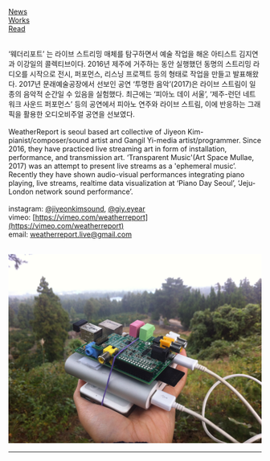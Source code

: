 <!--# WeatherReport-->
[News](post/news.md)<br>
[Works](post/works.md)<br>
[Read](post/read.md)<br><br>

‘웨더리포트’ 는 라이브 스트리밍 매체를 탐구하면서 예술 작업을 해온 아티스트 김지연과 이강일의 콜렉티브이다. 2016년 제주에 거주하는 동안 실행했던 동명의 스트리밍 라디오를 시작으로 전시, 퍼포먼스, 리스닝 프로젝트 등의 형태로 작업을 만들고 발표해왔다. 2017년 문래예술공장에서 선보인 공연 ‘투명한 음악’(2017)은 라이브 스트림이 일종의 음악적 순간일 수 있음을 실험했다. 최근에는 ‘피아노 데이 서울’, ‘제주-런던 네트워크 사운드 퍼포먼스’ 등의 공연에서 피아노 연주와 라이브 스트림, 이에 반응하는 그래픽을 활용한 오디오비주얼 공연을 선보였다.<br><br>
WeatherReport is seoul based art collective of Jiyeon Kim-pianist/composer/sound artist and Gangil Yi-media artist/programmer. Since 2016, they have practiced live streaming art in form of installation, performance, and transmission art. ‘Transparent Music'(Art Space Mullae, 2017) was an attempt to present live streams as a 'ephemeral music’. Recently they have shown audio-visual performances integrating piano playing, live streams, realtime data visualization at ‘Piano Day Seoul’, ‘Jeju-London network sound performance’.<br><br>
instagram: [@jiyeonkimsound](https://instagram.com/jiyeonkimsound), [@giy.eyear](https://www.instagram.com/giy.eyear)<br>
vimeo: [https://vimeo.com/weatherreport](https://vimeo.com/weatherreport)<br>
email: weatherreport.live@gmail.com<br><br>

<img src="img/thefirststreamer.jpg">







<!--<link type="text/css" rel="stylesheet" href="/stylesheets/main.css" />-->


***


<!--[<img src="img/ae_main.png">](post/ambientExchange.md)-->

<!--[<img src="img/pd_main.png">](post/pianoday2019.md)-->

<!--[<img src="img/mns_main.png">](post/multiinputnetworksynthesizer.md)-->

<!--[<img src="img/gt_main.png">](post/ghosttunnel.md)-->

<!--[<img src="img/tm_main.png">](post/transparentmusic.md)-->
